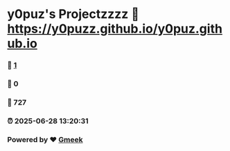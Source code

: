 # y0puz's Projectzzzz :link: https://y0puzz.github.io/y0puz.github.io 
### :page_facing_up: [1](https://y0puzz.github.io/y0puz.github.io/tag.html) 
### :speech_balloon: 0 
### :hibiscus: 727 
### :alarm_clock: 2025-06-28 13:20:31 
### Powered by :heart: [Gmeek](https://github.com/Meekdai/Gmeek)
